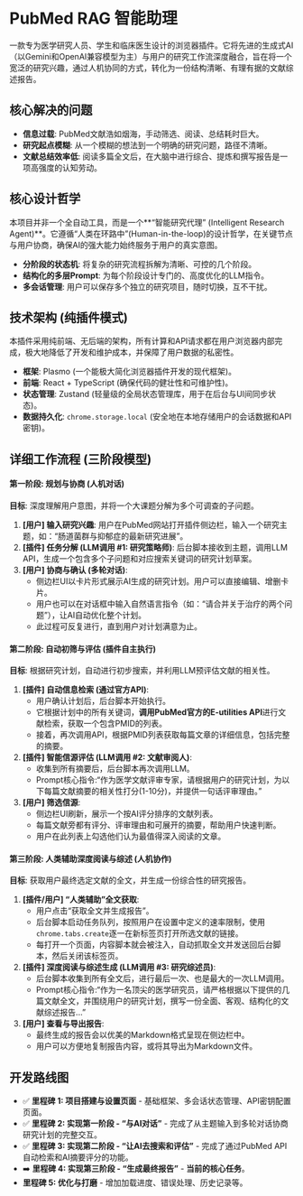 # PubMed RAG 智能助理

一款专为医学研究人员、学生和临床医生设计的浏览器插件。它将先进的生成式AI（以Gemini和OpenAI兼容模型为主）与用户的研究工作流深度融合，旨在将一个宽泛的研究兴趣，通过人机协同的方式，转化为一份结构清晰、有理有据的文献综述报告。

## 核心解决的问题

-   **信息过载**: PubMed文献浩如烟海，手动筛选、阅读、总结耗时巨大。
-   **研究起点模糊**: 从一个模糊的想法到一个明确的研究问题，路径不清晰。
-   **文献总结效率低**: 阅读多篇全文后，在大脑中进行综合、提炼和撰写报告是一项高强度的认知劳动。

## 核心设计哲学

本项目并非一个全自动工具，而是一个**“智能研究代理” (Intelligent Research Agent)**。它遵循“人类在环路中”(Human-in-the-loop)的设计哲学，在关键节点与用户协商，确保AI的强大能力始终服务于用户的真实意图。

-   **分阶段的状态机**: 将复杂的研究流程拆解为清晰、可控的几个阶段。
-   **结构化的多层Prompt**: 为每个阶段设计专门的、高度优化的LLM指令。
-   **多会话管理**: 用户可以保存多个独立的研究项目，随时切换，互不干扰。

## 技术架构 (纯插件模式)

本插件采用纯前端、无后端的架构，所有计算和API请求都在用户浏览器内部完成，极大地降低了开发和维护成本，并保障了用户数据的私密性。

-   **框架**: Plasmo (一个能极大简化浏览器插件开发的现代框架)。
-   **前端**: React + TypeScript (确保代码的健壮性和可维护性)。
-   **状态管理**: Zustand (轻量级的全局状态管理库，用于在后台与UI间同步状态)。
-   **数据持久化**: `chrome.storage.local` (安全地在本地存储用户的会话数据和API密钥)。

## 详细工作流程 (三阶段模型)

#### 第一阶段: 规划与协商 (人机对话)

**目标**: 深度理解用户意图，并将一个大课题分解为多个可调查的子问题。

1.  **[用户] 输入研究兴趣**: 用户在PubMed网站打开插件侧边栏，输入一个研究主题，如：“肠道菌群与抑郁症的最新研究进展”。
2.  **[插件] 任务分解 (LLM调用 #1: 研究策略师)**: 后台脚本接收到主题，调用LLM API，生成一个包含多个子问题和对应搜索关键词的研究计划草案。
3.  **[用户] 协商与确认 (多轮对话)**: 
    *   侧边栏UI以卡片形式展示AI生成的研究计划。用户可以直接编辑、增删卡片。
    *   用户也可以在对话框中输入自然语言指令（如：“请合并关于治疗的两个问题”），让AI自动优化整个计划。
    *   此过程可反复进行，直到用户对计划满意为止。

#### 第二阶段: 自动初筛与评估 (插件自主执行)

**目标**: 根据研究计划，自动进行初步搜索，并利用LLM预评估文献的相关性。

1.  **[插件] 自动信息检索 (通过官方API)**:
    *   用户确认计划后，后台脚本开始执行。
    *   它根据计划中的所有关键词，**调用PubMed官方的E-utilities API**进行文献检索，获取一个包含PMID的列表。
    *   接着，再次调用API，根据PMID列表获取每篇文章的详细信息，包括完整的摘要。
2.  **[插件] 智能信源评估 (LLM调用 #2: 文献审阅人)**:
    *   收集到所有摘要后，后台脚本再次调用LLM。
    *   Prompt核心指令:“作为医学文献评审专家，请根据用户的研究计划，为以下每篇文献摘要的相关性打分(1-10分)，并提供一句话评审理由。”
3.  **[用户] 筛选信源**:
    *   侧边栏UI刷新，展示一个按AI评分排序的文献列表。
    *   每篇文献旁都有评分、评审理由和可展开的摘要，帮助用户快速判断。
    *   用户在此列表上勾选他们认为最值得深入阅读的文章。

#### 第三阶段: 人类辅助深度阅读与综述 (人机协作)

**目标**: 获取用户最终选定文献的全文，并生成一份综合性的研究报告。

1.  **[插件/用户] “人类辅助”全文获取**:
    *   用户点击“获取全文并生成报告”。
    *   后台脚本启动任务队列，按照用户在设置中定义的速率限制，使用`chrome.tabs.create`逐一在新标签页打开所选文献的链接。
    *   每打开一个页面，内容脚本就会被注入，自动抓取全文并发送回后台脚本，然后关闭该标签页。
2.  **[插件] 深度阅读与综述生成 (LLM调用 #3: 研究综述员)**:
    *   后台脚本收集到所有全文后，进行最后一次、也是最大的一次LLM调用。
    *   Prompt核心指令:“作为一名顶尖的医学研究员，请严格根据以下提供的几篇文献全文，并围绕用户的研究计划，撰写一份全面、客观、结构化的文献综述报告...”
3.  **[用户] 查看与导出报告**:
    *   最终生成的报告会以优美的Markdown格式呈现在侧边栏中。
    *   用户可以方便地复制报告内容，或将其导出为Markdown文件。

## 开发路线图

-   ✅ **里程碑 1: 项目搭建与设置页面** - 基础框架、多会话状态管理、API密钥配置页面。
-   ✅ **里程碑 2: 实现第一阶段 - “与AI对话”** - 完成了从主题输入到多轮对话协商研究计划的完整交互。
-   ✅ **里程碑 3: 实现第二阶段 - “让AI去搜索和评估”** - 完成了通过PubMed API自动检索和AI摘要评分的功能。
-   ➡️ **里程碑 4: 实现第三阶段 - “生成最终报告”** - **当前的核心任务**。
-   **里程碑 5: 优化与打磨** - 增加加载进度、错误处理、历史记录等。
